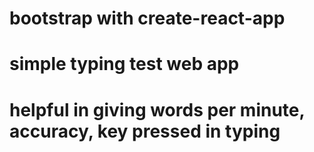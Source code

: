# bootstrap with create-react-app
 
# simple typing test web app

# helpful in giving words per minute, accuracy, key pressed in typing

